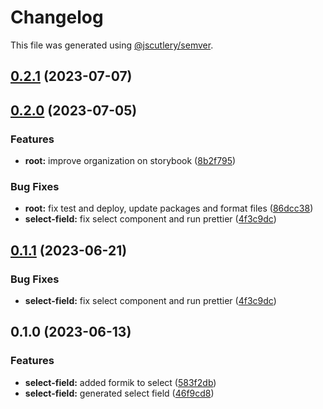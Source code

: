 # Changelog

This file was generated using [@jscutlery/semver](https://github.com/jscutlery/semver).

## [0.2.1](https://github.com/Novatics/novatics-ui/compare/select-field-0.2.0...select-field-0.2.1) (2023-07-07)

## [0.2.0](https://github.com/Novatics/novatics-ui/compare/select-field-0.1.0...select-field-0.2.0) (2023-07-05)


### Features

* **root:** improve organization on storybook ([8b2f795](https://github.com/Novatics/novatics-ui/commit/8b2f795811ab8304bb7d6ce2f56311949b3561d1))


### Bug Fixes

* **root:** fix test and deploy, update packages and format files ([86dcc38](https://github.com/Novatics/novatics-ui/commit/86dcc38a7efde19ca7051746e646663aea19ee28))
* **select-field:** fix select component and run prettier ([4f3c9dc](https://github.com/Novatics/novatics-ui/commit/4f3c9dc0054f09f53f07b2719dffe4185f4b0982))

## [0.1.1](https://github.com/Novatics/novatics-ui/compare/select-field-0.1.0...select-field-0.1.1) (2023-06-21)


### Bug Fixes

* **select-field:** fix select component and run prettier ([4f3c9dc](https://github.com/Novatics/novatics-ui/commit/4f3c9dc0054f09f53f07b2719dffe4185f4b0982))

## 0.1.0 (2023-06-13)


### Features

* **select-field:** added formik to select ([583f2db](https://github.com/Novatics/novatics-ui/commit/583f2db8ee3d9cca1addc97aedcb603005f4cf57))
* **select-field:** generated select field ([46f9cd8](https://github.com/Novatics/novatics-ui/commit/46f9cd8c6641c1b649653c7ed5c6b11807d9a75c))
